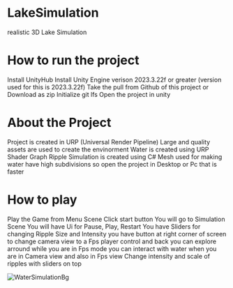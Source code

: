 # LakeSimulation
 realistic 3D Lake Simulation 
 
 # How to run the project
 Install UnityHub
 Install Unity Engine verison 2023.3.22f or greater (version used for this is 2023.3.22f)
 Take the pull from Github of this project or Download as zip
 Initialize git lfs 
 Open the project in unity
 
# About the Project
Project is created in URP (Universal Render Pipeline)
Large and quality assets are used to create the envinorment
Water is created using URP Shader Graph
Ripple Simulation is created using C#
Mesh used for making water have high subdivisions so open the project in Desktop or Pc that is faster

# How to play
Play the Game from Menu Scene
Click start button
You will go to Simulation Scene
You will have Ui for Pause, Play, Restart
You have Sliders for changing Ripple Size and Intensity
you have button at right corner of screen to change camera view to a Fps player control and back
you can explore arround while you are in Fps mode
you can interact with water when you are in Camera view and also in Fps view
Change intensity and scale of ripples with sliders on top

![WaterSimulationBg](https://github.com/rammidallz1439/LakeSimulation/assets/75834162/f3fdf9ed-c694-4a75-8d77-68c4e07ec094)
